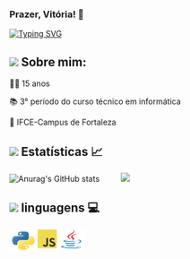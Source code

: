 ### Prazer, Vitória! 💫

[![Typing SVG](https://readme-typing-svg.herokuapp.com/?color=GOOTRF33&size=34&center=true&vCenter=true&width=1000&lines=Seja+bem+vindo+ao+meu+perfil+👋🏾)](https://git.io/typing-svg)

## <img src="https://media.giphy.com/media/iY8CRBdQXODJSCERIr/giphy.gif" width="35"><b> Sobre mim: </b>

👩🏾 15 anos 

📚 3° período do curso técnico em informática

🏫 IFCE-Campus de Fortaleza


## <img src="https://media.giphy.com/media/iY8CRBdQXODJSCERIr/giphy.gif" width="35"><b> Estatísticas 📈 </b>

![Anurag's GitHub stats](https://github-readme-stats.vercel.app/api?username=VickyOliver&show_icons=true&theme=dracula) 
⠀⠀⠀
<img height="187em" src="https://github-readme-stats.vercel.app/api/top-langs/?username=VickyOliver&layout=compact&langs_count=7&theme=dracula"/> 

## <img src="https://media.giphy.com/media/iY8CRBdQXODJSCERIr/giphy.gif" width="35"><b> linguagens 💻  </b>
<img align="left" alt="Python" height="40" width="50" src="https://raw.githubusercontent.com/devicons/devicon/master/icons/python/python-original.svg">
<img align="left" alt="Javascript" height="34" width="35" src="https://raw.githubusercontent.com/devicons/devicon/master/icons/javascript/javascript-original.svg">
<img align="left" alt="Java" height="35" width="50" src="https://raw.githubusercontent.com/devicons/devicon/master/icons/java/java-original.svg">


     
